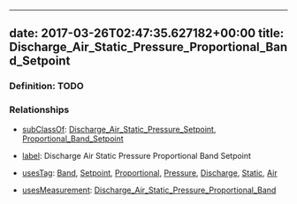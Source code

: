 
---
date: 2017-03-26T02:47:35.627182+00:00
title: Discharge_Air_Static_Pressure_Proportional_Band_Setpoint
---
### Definition: TODO

### Relationships

* [subClassOf](http://www.w3.org/2000/01/rdf-schema#subClassOf): [Discharge_Air_Static_Pressure_Setpoint](https://brickschema.org/schema/1.0/Brick#Discharge_Air_Static_Pressure_Setpoint), [Proportional_Band_Setpoint](https://brickschema.org/schema/1.0/Brick#Proportional_Band_Setpoint)

* [label](http://www.w3.org/2000/01/rdf-schema#label): Discharge Air Static Pressure Proportional Band Setpoint

* [usesTag](https://brickschema.org/schema/1.0/BrickFrame#usesTag): [Band](https://brickschema.org/schema/1.0/BrickTag#Band), [Setpoint](https://brickschema.org/schema/1.0/BrickTag#Setpoint), [Proportional](https://brickschema.org/schema/1.0/BrickTag#Proportional), [Pressure](https://brickschema.org/schema/1.0/BrickTag#Pressure), [Discharge](https://brickschema.org/schema/1.0/BrickTag#Discharge), [Static](https://brickschema.org/schema/1.0/BrickTag#Static), [Air](https://brickschema.org/schema/1.0/BrickTag#Air)

* [usesMeasurement](https://brickschema.org/schema/1.0/BrickFrame#usesMeasurement): [Discharge_Air_Static_Pressure_Proportional_Band](https://brickschema.org/schema/1.0/Brick#Discharge_Air_Static_Pressure_Proportional_Band)
